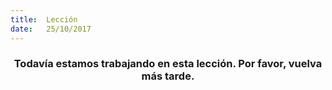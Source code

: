 ```yaml
---
title:  Lección
date:   25/10/2017
---
```


### <center>Todavía estamos trabajando en esta lección. Por favor, vuelva más tarde.</center>